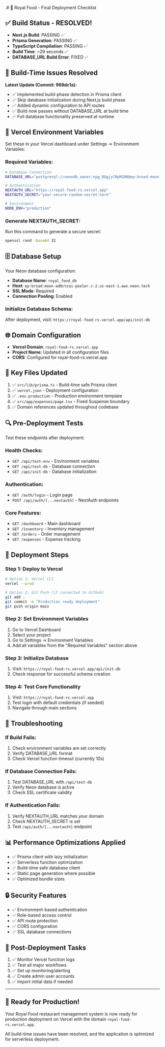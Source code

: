 .# 🚀 Royal Food - Final Deployment Checklist

## ✅ Build Status - RESOLVED!
- **Next.js Build**: PASSING ✅
- **Prisma Generation**: PASSING ✅  
- **TypeScript Compilation**: PASSING ✅
- **Build Time**: ~29 seconds ✅
- **DATABASE_URL Build Error**: FIXED ✅

## 🔧 Build-Time Issues Resolved
**Latest Update (Commit: 968dc1a):**
- ✅ Implemented build-phase detection in Prisma client
- ✅ Skip database initialization during Next.js build phase
- ✅ Added dynamic configuration to API routes
- ✅ Build now passes without DATABASE_URL at build time
- ✅ Full database functionality preserved at runtime

## 🔧 Vercel Environment Variables
Set these in your Vercel dashboard under Settings → Environment Variables:

### Required Variables:
```bash
# Database Connection
DATABASE_URL="postgresql://neondb_owner:npg_DQgjylRpM28N@ep-broad-moon-ad0ctzai-pooler.c-2.us-east-1.aws.neon.tech/royal_food_db?sslmode=require"

# Authentication
NEXTAUTH_URL="https://royal-food-rs.vercel.app"
NEXTAUTH_SECRET="your-secure-random-secret-here"

# Environment
NODE_ENV="production"
```

### Generate NEXTAUTH_SECRET:
Run this command to generate a secure secret:
```bash
openssl rand -base64 32
```

## 🗄️ Database Setup
Your Neon database configuration:
- **Database Name**: `royal_food_db`
- **Host**: `ep-broad-moon-ad0ctzai-pooler.c-2.us-east-1.aws.neon.tech`
- **SSL Mode**: Required
- **Connection Pooling**: Enabled

### Initialize Database Schema:
After deployment, visit: `https://royal-food-rs.vercel.app/api/init-db`

## 🌐 Domain Configuration
- **Vercel Domain**: `royal-food-rs.vercel.app`
- **Project Name**: Updated in all configuration files
- **CORS**: Configured for royal-food-rs.vercel.app

## 📁 Key Files Updated
1. ✅ `src/lib/prisma.ts` - Build-time safe Prisma client
2. ✅ `vercel.json` - Deployment configuration
3. ✅ `.env.production` - Production environment template
4. ✅ `src/app/expenses/page.tsx` - Fixed Suspense boundary
5. ✅ Domain references updated throughout codebase

## 🔍 Pre-Deployment Tests
Test these endpoints after deployment:

### Health Checks:
- `GET /api/test-env` - Environment variables
- `GET /api/test-db` - Database connection
- `GET /api/init-db` - Database initialization

### Authentication:
- `GET /auth/login` - Login page
- `POST /api/auth/[...nextauth]` - NextAuth endpoints

### Core Features:
- `GET /dashboard` - Main dashboard
- `GET /inventory` - Inventory management
- `GET /orders` - Order management
- `GET /expenses` - Expense tracking

## 🚀 Deployment Steps

### Step 1: Deploy to Vercel
```bash
# Option 1: Vercel CLI
vercel --prod

# Option 2: Git Push (if connected to GitHub)
git add .
git commit -m "Production ready deployment"
git push origin main
```

### Step 2: Set Environment Variables
1. Go to Vercel Dashboard
2. Select your project
3. Go to Settings → Environment Variables
4. Add all variables from the "Required Variables" section above

### Step 3: Initialize Database
1. Visit: `https://royal-food-rs.vercel.app/api/init-db`
2. Check response for successful schema creation

### Step 4: Test Core Functionality
1. Visit: `https://royal-food-rs.vercel.app`
2. Test login with default credentials (if seeded)
3. Navigate through main sections

## 🔧 Troubleshooting

### If Build Fails:
1. Check environment variables are set correctly
2. Verify DATABASE_URL format
3. Check Vercel function timeout (currently 10s)

### If Database Connection Fails:
1. Test DATABASE_URL with `/api/test-db`
2. Verify Neon database is active
3. Check SSL certificate validity

### If Authentication Fails:
1. Verify NEXTAUTH_URL matches your domain
2. Check NEXTAUTH_SECRET is set
3. Test `/api/auth/[...nextauth]` endpoint

## 📊 Performance Optimizations Applied
- ✅ Prisma client with lazy initialization
- ✅ Serverless function optimization
- ✅ Build-time safe database client
- ✅ Static page generation where possible
- ✅ Optimized bundle sizes

## 🔒 Security Features
- ✅ Environment-based authentication
- ✅ Role-based access control
- ✅ API route protection
- ✅ CORS configuration
- ✅ SSL database connections

## 📝 Post-Deployment Tasks
1. ✅ Monitor Vercel function logs
2. ✅ Test all major workflows
3. ✅ Set up monitoring/alerting
4. ✅ Create admin user accounts
5. ✅ Import initial data if needed

---

## 🎉 Ready for Production!
Your Royal Food restaurant management system is now ready for production deployment on Vercel with the domain `royal-food-rs.vercel.app`.

All build-time issues have been resolved, and the application is optimized for serverless deployment.
